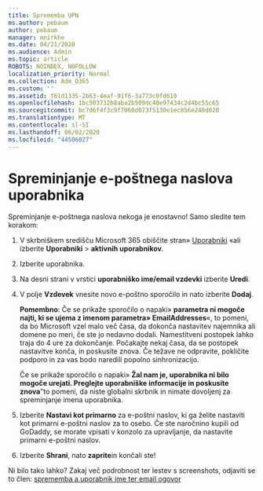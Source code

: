 ```yaml
---
title: Sprememba UPN
ms.author: pebaum
author: pebaum
manager: mnirkhe
ms.date: 04/21/2020
ms.audience: Admin
ms.topic: article
ROBOTS: NOINDEX, NOFOLLOW
localization_priority: Normal
ms.collection: Adm_O365
ms.custom: ''
ms.assetid: f61d1335-2b63-4eaf-91f6-3a773c0fd610
ms.openlocfilehash: 1bc503732b8aba2b509dc48e97434c2d4bc55c65
ms.sourcegitcommit: bc7d6f4f3c9f7060d073f5130e1ec856e248d020
ms.translationtype: MT
ms.contentlocale: sl-SI
ms.lasthandoff: 06/02/2020
ms.locfileid: "44506027"
---
```

# <a name="change-a-users-email-address"></a>Spreminjanje e-poštnega naslova uporabnika

Spreminjanje e-poštnega naslova nekoga je enostavno! Samo sledite tem korakom:
  
1. V skrbniškem središču Microsoft 365 obiščite stran» [Uporabniki](https://go.microsoft.com/fwlink/p/?linkid=834822) «ali izberite **Uporabniki** \> **aktivnih uporabnikov**.
    
2. Izberite uporabnika.
    
3. Na desni strani v vrstici **uporabniško ime/email vzdevki** izberite **Uredi**.
    
4. V polje **Vzdevek** vnesite novo e-poštno sporočilo in nato izberite **Dodaj**.
    
    **Pomembno**: Če se prikaže sporočilo o napaki» **parametra ni mogoče najti, ki se ujema z imenom parametra» EmailAddresses**«, to pomeni, da bo Microsoft vzel malo več časa, da dokonča nastavitev najemnika ali domene po meri, če ste jo nedavno dodali. Namestitveni postopek lahko traja do 4 ure za dokončanje. Počakajte nekaj časa, da se postopek nastavitve konča, in poskusite znova. Če težave ne odpravite, pokličite podporo in za vas bodo naredili popolno sinhronizacijo.
    
    Če se prikaže sporočilo o napaki» **Žal nam je, uporabnika ni bilo mogoče urejati. Preglejte uporabniške informacije in poskusite znova**"to pomeni, da niste globalni skrbnik in nimate dovoljenj za spreminjanje imena uporabnika.
    
5. Izberite **Nastavi kot primarno** za e-poštni naslov, ki ga želite nastaviti kot primarni e-poštni naslov za to osebo. Če ste naročnino kupili od GoDaddy, se morate vpisati v konzolo za upravljanje, da nastavite primarni e-poštni naslov. 
    
6. Izberite **Shrani**, nato **zaprite**in končali ste!
    
Ni bilo tako lahko? Zakaj več podrobnost ter lestev s screenshots, odjaviti se to člen: [sprememba a uporabnik ime ter email ogovor](https://docs.microsoft.com/microsoft-365/admin/add-users/change-a-user-name-and-email-address)
  

